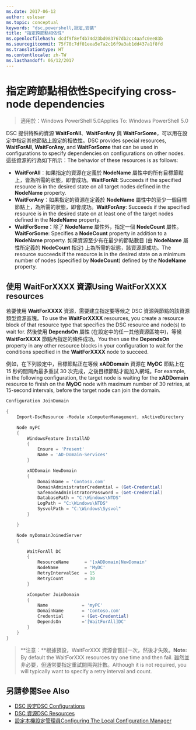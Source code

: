 ```yaml
---
ms.date: 2017-06-12
author: eslesar
ms.topic: conceptual
keywords: "dsc,powershell,設定,安裝"
title: "指定跨節點相依性"
ms.openlocfilehash: dcdf9f8ef4b74d23bd083767db2cc4aafc0ee83b
ms.sourcegitcommit: 75f70c7df01eea5e7a2c16f9a3ab1dd437a1f8fd
ms.translationtype: HT
ms.contentlocale: zh-TW
ms.lasthandoff: 06/12/2017
---
```

# <a name="specifying-cross-node-dependencies"></a><span data-ttu-id="40ad3-103">指定跨節點相依性</span><span class="sxs-lookup"><span data-stu-id="40ad3-103">Specifying cross-node dependencies</span></span>

> <span data-ttu-id="40ad3-104">適用於：Windows PowerShell 5.0</span><span class="sxs-lookup"><span data-stu-id="40ad3-104">Applies To: Windows PowerShell 5.0</span></span>

<span data-ttu-id="40ad3-105">DSC 提供特殊的資源 **WaitForAll**、**WaitForAny** 與 **WaitForSome**，可以用在設定中指定其他節點上設定的相依性。</span><span class="sxs-lookup"><span data-stu-id="40ad3-105">DSC provides special resources, **WaitForAll**, **WaitForAny**, and **WaitForSome** that can be used in configurations to specify dependencies on configurations on other nodes.</span></span> <span data-ttu-id="40ad3-106">這些資源的行為如下所示︰</span><span class="sxs-lookup"><span data-stu-id="40ad3-106">The behavior of these resources is as follows:</span></span>

* <span data-ttu-id="40ad3-107">**WaitForAll**︰如果指定的資源在定義於 **NodeName** 屬性中的所有目標節點上，皆為所需的狀態，即會成功。</span><span class="sxs-lookup"><span data-stu-id="40ad3-107">**WaitForAll**: Succeeds if the specified resource is in the desired state on all target nodes defined in the **NodeName** property.</span></span>
* <span data-ttu-id="40ad3-108">**WaitForAny**︰如果指定的資源在定義於 **NodeName** 屬性中的至少一個目標節點上，為所需的狀態，即會成功。</span><span class="sxs-lookup"><span data-stu-id="40ad3-108">**WaitForAny**: Succeeds if the specified resource is in the desired state on at least one of the target nodes defined in the **NodeName** property.</span></span>
* <span data-ttu-id="40ad3-109">**WaitForSome**：除了 **NodeName** 屬性外，指定一個 **NodeCount** 屬性。</span><span class="sxs-lookup"><span data-stu-id="40ad3-109">**WaitForSome**: Specifies a **NodeCount** property in addition to a **NodeName** property.</span></span> <span data-ttu-id="40ad3-110">如果資源至少有在最少的節點數目 (由 **NodeName** 屬性所定義的 **NodeCount** 指定) 上為所需的狀態，該資源即成功。</span><span class="sxs-lookup"><span data-stu-id="40ad3-110">The resource succeeds if the resource is in the desired state on a minimum number of nodes (specified by **NodeCount**) defined by the **NodeName** property.</span></span> 

## <a name="using-waitforxxxx-resources"></a><span data-ttu-id="40ad3-111">使用 WaitForXXXX 資源</span><span class="sxs-lookup"><span data-stu-id="40ad3-111">Using WaitForXXXX resources</span></span>

<span data-ttu-id="40ad3-112">若要使用 **WaitForXXXX** 資源，需要建立指定要等候之 DSC 資源與節點的該資源類型資源區塊。</span><span class="sxs-lookup"><span data-stu-id="40ad3-112">To use the **WaitForXXXX** resources, you create a resource block of that resource type that specifies the DSC resource and node(s) to wait for.</span></span> <span data-ttu-id="40ad3-113">然後使用 **DependsOn** 屬性 (在設定中的任一其他資源區塊中)，等候 **WaitForXXXX** 節點內指定的條件成功。</span><span class="sxs-lookup"><span data-stu-id="40ad3-113">You then use the **DependsOn** property in any other resource blocks in your configuration to wait for the conditions specified in the **WaitForXXXX** node to succeed.</span></span>

<span data-ttu-id="40ad3-114">例如，在下列設定中，目標節點正在等候 **xADDomain** 資源在 **MyDC** 節點上在 15 秒的間隔內最多重試 30 次完成，之後目標節點才能加入網域。</span><span class="sxs-lookup"><span data-stu-id="40ad3-114">For example, in the following configuration, the target node is waiting for the **xADDomain** resource to finish on the **MyDC** node with maximum number of 30 retries, at 15-second intervals, before the target node can join the domain.</span></span>

```powershell
Configuration JoinDomain

{
    Import-DscResource -Module xComputerManagement, xActiveDirectory

    Node myPC
    {
        WindowsFeature InstallAD
        {
            Ensure = 'Present' 
            Name = 'AD-Domain-Services' 
        }

        xADDomain NewDomain 
        { 
            DomainName = 'Contoso.com'            
            DomainAdministratorCredential = (Get-Credential)
            SafemodeAdministratorPassword = (Get-Credential)
            DatabasePath = "C:\Windows\NTDS"
            LogPath = "C:\Windows\NTDS"
            SysvolPath = "C:\Windows\Sysvol"
        }

    }

    Node myDomainJoinedServer
    {

        WaitForAll DC
        {
            ResourceName      = '[xADDomain]NewDomain'
            NodeName          = 'MyDC'
            RetryIntervalSec  = 15
            RetryCount        = 30
        }

        xComputer JoinDomain
        {
            Name             = 'myPC'
            DomainName       = 'Contoso.com'
            Credential       = (Get-Credential)
            DependsOn        ='[WaitForAll]DC'
        }
    }
}
```

><span data-ttu-id="40ad3-115">**注意︰**根據預設，WaitForXXX 資源會嘗試一次，然後才失敗。</span><span class="sxs-lookup"><span data-stu-id="40ad3-115">**Note:** By default the WaitForXXX resources try one time and then fail.</span></span> <span data-ttu-id="40ad3-116">雖然並非必要，但通常要指定重試間隔與計數。</span><span class="sxs-lookup"><span data-stu-id="40ad3-116">Although it is not required, you will typically want to specify a retry interval and count.</span></span>

## <a name="see-also"></a><span data-ttu-id="40ad3-117">另請參閱</span><span class="sxs-lookup"><span data-stu-id="40ad3-117">See Also</span></span>
* [<span data-ttu-id="40ad3-118">DSC 設定</span><span class="sxs-lookup"><span data-stu-id="40ad3-118">DSC Configurations</span></span>](configurations.md)
* [<span data-ttu-id="40ad3-119">DSC 資源</span><span class="sxs-lookup"><span data-stu-id="40ad3-119">DSC Resources</span></span>](resources.md)
* [<span data-ttu-id="40ad3-120">設定本機設定管理員</span><span class="sxs-lookup"><span data-stu-id="40ad3-120">Configuring The Local Configuration Manager</span></span>](metaConfig.md)

